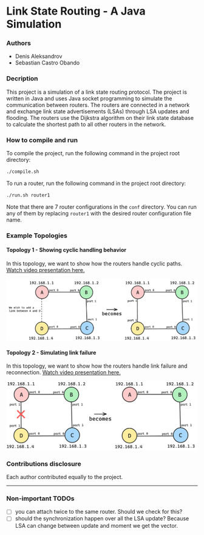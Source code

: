 # Link State Routing - A Java Simulation

### Authors
- Denis Aleksandrov
- Sebastian Castro Obando

### Decription
This project is a simulation of a link state routing protocol. The project is written in Java and uses Java socket programming to simulate the communication between routers. The routers are connected in a network and exchange link state advertisements (LSAs) through LSA updates and flooding. The routers use the Dijkstra algorithm on their link state database to calculate the shortest path to all other routers in the network.

### How to compile and run
To compile the project, run the following command in the project root directory:
```bash
./compile.sh
```
To run a router, run the following command in the project root directory:
```bash
./run.sh router1
```
Note that there are 7 router configurations in the `conf` directory. You can run any of them by replacing `router1` with the desired router configuration file name.

### Example Topologies

#### Topology 1 - Showing cyclic handling behavior
In this topology, we want to show how the routers handle cyclic paths. [Watch video presentation here.]()

![topology1](./docs/topology1.png)

#### Topology 2 - Simulating link failure
In this topology, we want to show how the routers handle link failure and reconnection. [Watch video presentation here.]()

![topology2](./docs/topology2.png)

### Contributions disclosure
Each author contributed equally to the project.

---
### Non-important TODOs 
-[ ] you can attach twice to the same router. Should we check for this? 
-[ ] should the synchronization happen over all the LSA update? Because LSA can change between update and moment we get the vector. 